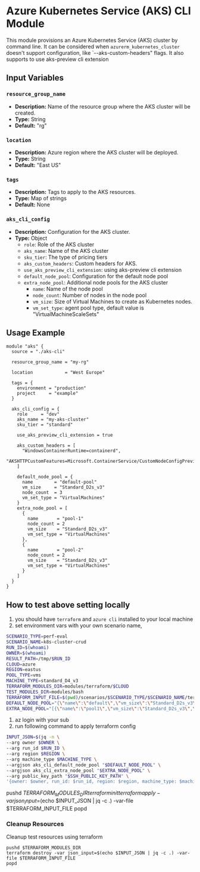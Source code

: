 # Azure Kubernetes Service (AKS) CLI Module

This module provisions an Azure Kubernetes Service (AKS) cluster by command
line. It can be considered when `azurerm_kubernetes_cluster` doesn't support
configuration, like `--aks-custom-headers" flags. It also supports to use aks-preview cli extension

## Input Variables

### `resource_group_name`

- **Description:** Name of the resource group where the AKS cluster will be created.
- **Type:** String
- **Default:** "rg"

### `location`

- **Description:** Azure region where the AKS cluster will be deployed.
- **Type:** String
- **Default:** "East US"

### `tags`

- **Description:** Tags to apply to the AKS resources.
- **Type:** Map of strings
- **Default:** None

### `aks_cli_config`

- **Description:** Configuration for the AKS cluster.
- **Type:** Object
  - `role`: Role of the AKS cluster
  - `aks_name`: Name of the AKS cluster
  - `sku_tier`: The type of pricing tiers
  - `aks_custom_headers`: Custom headers for AKS.
  - `use_aks_preview_cli_extension`: using aks-preview cli extension
  - `default_node_pool`: Configuration for the default node pool
  - `extra_node_pool`: Additional node pools for the AKS cluster
    - `name`: Name of the node pool
    - `node_count`: Number of nodes in the node pool
    - `vm_size`: Size of Virtual Machines to create as Kubernetes nodes.
    - `vm_set_type`: agent pool type, default value is "VirtualMachineScaleSets"

## Usage Example

```hcl
module "aks" {
  source = "./aks-cli"

  resource_group_name = "my-rg"

  location            = "West Europe"

  tags = {
    environment = "production"
    project     = "example"
  }

  aks_cli_config = {
    role     = "dev"
    aks_name = "my-aks-cluster"
    sku_tier = "standard"

    use_aks_preview_cli_extension = true

    aks_custom_headers = [
      "WindowsContainerRuntime=containerd",
      "AKSHTTPCustomFeatures=Microsoft.ContainerService/CustomNodeConfigPreview",
    ]

    default_node_pool = {
      name        = "default-pool"
      vm_size     = "Standard_D2s_v3"
      node_count  = 3
      vm_set_type = "VirtualMachines"
    }
    extra_node_pool = [
      {
        name       = "pool-1"
        node_count = 2
        vm_size    = "Standard_D2s_v3"
        vm_set_type = "VirtualMachines"
      },
      {
        name       = "pool-2"
        node_count = 2
        vm_size    = "Standard_D2s_v3"
        vm_set_type = "VirtualMachines"
      }
    ]
  }
}
```

## How to test above setting locally
1. you should have `terraform` and `azure cli` installed to your local machine
1. set environment vars with your own scenario name, 
```bash
SCENARIO_TYPE=perf-eval
SCENARIO_NAME=k8s-cluster-crud
RUN_ID=$(whoami)
OWNER=$(whoami)
RESULT_PATH=/tmp/$RUN_ID
CLOUD=azure
REGION=eastus
POOL_TYPE=vms
MACHINE_TYPE=standard_D4_v3
TERRAFORM_MODULES_DIR=modules/terraform/$CLOUD
TEST_MODULES_DIR=modules/bash
TERRAFORM_INPUT_FILE=$(pwd)/scenarios/$SCENARIO_TYPE/$SCENARIO_NAME/terraform-inputs/${CLOUD}.tfvars
DEFAULT_NODE_POOL="{\"name\":\"default\",\"vm_size\":\"Standard_D2s_v3\",\"node_count\":1,\"vm_set_type\":\"VirtualMachineScaleSets\"}"
EXTRA_NODE_POOL="[{\"name\":\"pool1\",\"vm_size\":\"Standard_D2s_v3\",\"node_count\":1,\"vm_set_type\":\"VirtualMachineScaleSets\"},{\"name\":\"pool2\",\"vm_size\":\"Standard_D2s_v3\",\"node_count\":1,\"vm_set_type\":\"VirtualMachineScaleSets\"}]"
```
1. az login with your sub
1. run following command to apply terraform config
```bash
INPUT_JSON=$(jq -n \
--arg owner $OWNER \
--arg run_id $RUN_ID \
--arg region $REGION \
--arg machine_type $MACHINE_TYPE \
--argjson aks_cli_default_node_pool "$DEFAULT_NODE_POOL" \
--argjson aks_cli_extra_node_pool "$EXTRA_NODE_POOL" \
--arg public_key_path "$SSH_PUBLIC_KEY_PATH" \
'{owner: $owner, run_id: $run_id, region: $region, machine_type: $machine_type, public_key_path: $public_key_path, aks_cli_default_node_pool: $aks_cli_default_node_pool, aks_cli_extra_node_pool: $aks_cli_extra_node_pool}')
```

pushd $TERRAFORM_MODULES_DIR
terraform init
terraform apply -var json_input=$(echo $INPUT_JSON | jq -c .) -var-file $TERRAFORM_INPUT_FILE
popd
### Cleanup Resources
Cleanup test resources using terraform
```
pushd $TERRAFORM_MODULES_DIR
terraform destroy -var json_input=$(echo $INPUT_JSON | jq -c .) -var-file $TERRAFORM_INPUT_FILE
popd
```